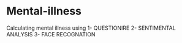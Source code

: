 # Mental-illness
  Calculating mental illness using 
    1- QUESTIONIRE
    2- SENTIMENTAL ANALYSIS
    3- FACE RECOGNATION

